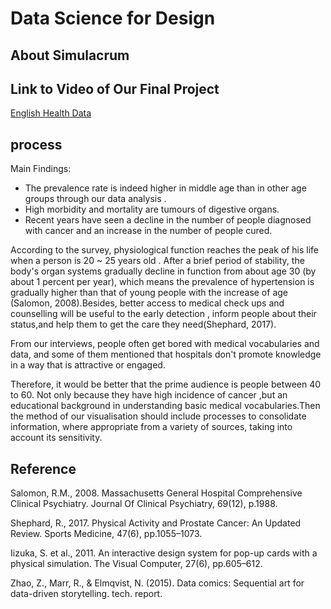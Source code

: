 # Data Science for Design
## About Simulacrum

## Link to Video of Our Final Project
[English Health Data](https://vimeo.com/377349942)
## process
Main Findings:

- The prevalence rate is indeed higher in middle age than in other age groups
through our data analysis .
- High morbidity and mortality are tumours of digestive organs.
- Recent years have seen a decline in the number of people diagnosed with cancer and an increase in the number of people cured.

According to the survey, physiological function reaches the peak of his life when a person is 20 ~ 25 years old . After a brief period of stability, the body's organ systems gradually decline in function from about age 30 (by about 1 percent per year), which means the prevalence of hypertension is gradually higher than that of young people with the increase of age (Salomon, 2008).Besides, better access to medical check ups and counselling will be useful to  the early detection , inform people about their status,and help them to get the care they need(Shephard, 2017).

From our interviews, people often get bored with medical vocabularies and data, and some of them mentioned that hospitals don't promote knowledge in a way that is attractive or engaged.

Therefore, it would be better that the prime audience is people between 40 to 60. Not only because they have high incidence of cancer ,but an educational background in understanding basic medical vocabularies.Then the method of our visualisation should include processes to consolidate information, where appropriate from a variety of sources, taking into account its sensitivity.
## Reference
Salomon, R.M., 2008. Massachusetts General Hospital Comprehensive Clinical Psychiatry. Journal Of Clinical Psychiatry, 69(12), p.1988.

Shephard, R., 2017. Physical Activity and Prostate Cancer: An Updated Review. Sports Medicine, 47(6), pp.1055–1073.

Iizuka, S. et al., 2011. An interactive design system for pop-up cards with a physical simulation. The Visual Computer, 27(6), pp.605–612.

Zhao, Z., Marr, R., & Elmqvist, N. (2015). Data comics: Sequential art for data-driven storytelling. tech. report.
